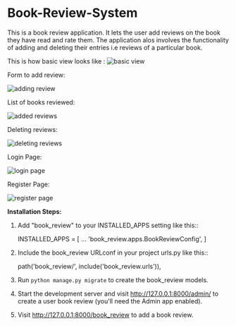 # Book-Review-System

This is a book review application. It lets the user add reviews on the book they have read and rate them. The application alos involves the functionality of adding and deleting their entries i.e reviews of a particular book.

This is how basic view looks like :
![basic view](https://user-images.githubusercontent.com/66238565/126047520-6d4dd584-74fc-49ca-aa0e-540e71c7c256.PNG)

Form to add review:

![adding review](https://user-images.githubusercontent.com/66238565/126047538-9fd836b7-edf1-4197-8e56-187179f437f0.PNG)

List of books reviewed:

![added reviews](https://user-images.githubusercontent.com/66238565/126047551-cf4e5ad8-2b6e-4aab-9c7e-4730ec6e6141.PNG)

Deleting reviews: 

![deleting reviews](https://user-images.githubusercontent.com/66238565/126047792-aa6db385-c741-4068-aa89-ff5361a30582.PNG)


Login Page:

![login page](https://user-images.githubusercontent.com/66238565/126047560-6b3d0cc9-8880-4daa-8bde-6b7baaa90e44.PNG)

Register Page:

![register page](https://user-images.githubusercontent.com/66238565/126047571-c18d6e12-7acb-40a3-acad-ad2d585ef0e9.PNG)


**Installation Steps:**
1. Add "book_review" to your INSTALLED_APPS setting like this::

    INSTALLED_APPS = [
       ...
       'book_review.apps.BookReviewConfig',
    ]

2. Include the book_review URLconf in your project urls.py like this::

    path('book_review/', include('book_review.urls')),

3. Run ``python manage.py migrate`` to create the book_review models.

4. Start the development server and visit http://127.0.0.1:8000/admin/
   to create a user book review (you'll need the Admin app enabled).
   

5. Visit http://127.0.0.1:8000/book_review to add a book review.



